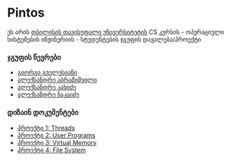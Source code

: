 Pintos
======================

ეს არის [თბილისის თავისუფალი უნივერსიტეტის](http://freeuni.edu.ge/) CS კურსის - ოპერაციული სისტემების ინჟინერიის - სტუდენტების ჯგუფის დავალება/პროექტი

### ჯგუფის წევრები

* <a href="https://github.com/kdufla">გიორგი გველესიანი</a>
* <a href="https://github.com/Babdus">ალექსანდრე აბრამიშვილი</a>
* <a href="https://github.com/aleksandreK">ალექსანდრე კახიძე</a>
* <a href="https://github.com/anaka13">ალექსანდრე ნაკაიძე</a>



### დიზაინ დოკუმენტები

* [პროექტი 1: Threads](doc/project1.md)
* [პროექტი 2: User Programs](doc/project2.md)
* [პროექტი 3: Virtual Memory](doc/project3.md)
* [პროექტი 4: File System](doc/project4.md)

